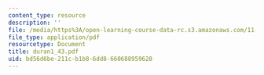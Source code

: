 ```yaml
---
content_type: resource
description: ''
file: /media/https%3A/open-learning-course-data-rc.s3.amazonaws.com/11-423-information-and-communication-technologies-in-community-development-spring-2004/bd56d6be211cb1b86dd8660688959628_duran1_43.pdf
file_type: application/pdf
resourcetype: Document
title: duran1_43.pdf
uid: bd56d6be-211c-b1b8-6dd8-660688959628
---
```

